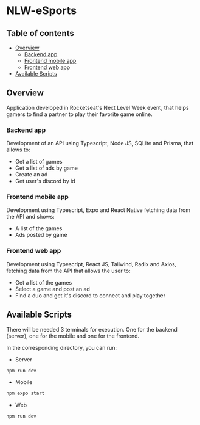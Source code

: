 # NLW-eSports
 

## Table of contents

- [Overview](#overview)
  - [Backend app](#backend-app)
  - [Frontend mobile app](#frontend-mobile-app)
  - [Frontend web app](#frontend-web-app)
 - [Available Scripts](#available-scripts)
  
## Overview
Application developed in Rocketseat's Next Level Week event, that helps gamers to find a partner to play their favorite game online.

 ### Backend app
Development of an API using Typescript, Node JS, SQLite and Prisma, that allows to:
- Get a list of games
- Get a list of ads by game
- Create an ad
- Get user's discord by id

 ### Frontend mobile app
Development using Typescript, Expo and React Native fetching data from the API and shows:
  - A list of the games
  - Ads posted by game


 ### Frontend web app
Development using Typescript, React JS, Tailwind, Radix and Axios, fetching data from the API that allows the user to:
  - Get a list of the games
  - Select a game and post an ad
  - Find a duo and get it's discord to connect and play together


## Available Scripts

There will be needed 3 terminals for execution. One for the backend (server), one for the mobile and one for the frontend.

In the corresponding directory, you can run:

   - Server
   ```sh
   npm run dev
   ```
   
   - Mobile
   ```sh
   npm expo start
   ```
   
   - Web
   ```sh
   npm run dev
   ```



  




